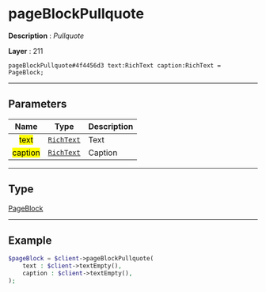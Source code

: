# pageBlockPullquote

**Description** : *Pullquote*

**Layer** : 211

```tl
pageBlockPullquote#4f4456d3 text:RichText caption:RichText = PageBlock;
```

---

## Parameters

| Name | Type | Description |
| :---: | :---: | :--- |
| <mark>text</mark> | [`RichText`](type/RichText) | Text |
| <mark>caption</mark> | [`RichText`](type/RichText) | Caption |

---

## Type

[PageBlock](type/PageBlock)

---

## Example

```php
$pageBlock = $client->pageBlockPullquote(
	text : $client->textEmpty(),
	caption : $client->textEmpty(),
);
```